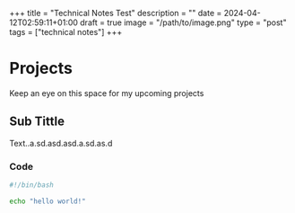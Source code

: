 +++
title = "Technical Notes Test"
description = ""
date = 2024-04-12T02:59:11+01:00
draft = true
image = "/path/to/image.png"
type = "post"
tags = ["technical notes"]
+++

# Projects
Keep an eye on this space for my upcoming projects


## Sub Tittle
Text..a.sd.asd.asd.a.sd.as.d

### Code
```bash
#!/bin/bash

echo "hello world!"

```
